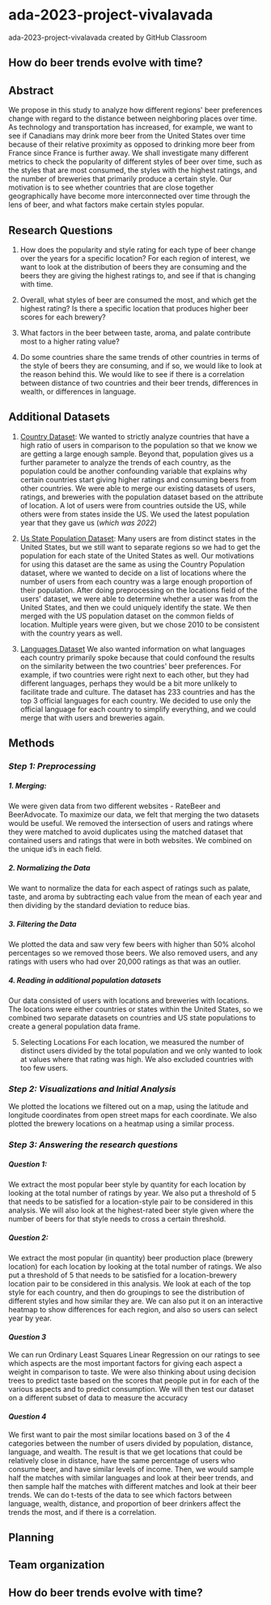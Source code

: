 # ada-2023-project-vivalavada
ada-2023-project-vivalavada created by GitHub Classroom

## How do beer trends evolve with time? 


## Abstract 

We propose in this study to analyze how different regions' beer preferences change with regard to the distance between neighboring places over time. As technology and transportation has increased, for example, we want to see if Canadians may drink more beer from the United States over time because of their relative proximity as opposed to drinking more beer from France since France is further away. We shall investigate many different metrics to check the popularity of different styles of beer over time, such as the styles that are most consumed, the styles with the highest ratings, and the number of breweries that primarily produce a certain style. Our motivation is to see whether countries that are close together geographically have become more interconnected over time through the lens of beer, and what factors make certain styles popular. 

## Research Questions

1. How does the popularity and style rating for each type of beer change over the years for a specific location? For each region of interest, we want to look at the distribution of beers they are consuming and the beers they are giving the highest ratings to, and see if that is changing with time. 

2. Overall, what styles of beer are consumed the most, and which get the highest rating? Is there a specific location that produces higher beer scores for each brewery?

3. What factors in the beer between taste, aroma, and palate contribute most to a higher rating value? 

4. Do some countries share the same trends of other countries in terms of the style of beers they are consuming, and if so, we would like to look at the reason behind this. We would like to see if there is a correlation between distance of two countries and their beer trends, differences in wealth, or differences in language. 




## Additional Datasets 

1. [Country Dataset](https://www.kaggle.com/datasets/iamsouravbanerjee/world-population-dataset): We wanted to strictly analyze countries that have a high ratio of users in comparison to the population so that we know we are getting a large enough sample. Beyond that, population gives us a further parameter to analyze the trends of each country, as the population could be another confounding variable that explains why certain countries start giving higher ratings and consuming beers from other countries. We were able to merge our existing datasets of users, ratings, and breweries with the population dataset based on the attribute of location. A lot of users were from countries outside the US, while others were from states inside the US. We used the latest population year that they gave us (*which was 2022*)

2. [Us State Population Dataset](https://www.census.gov/data/tables/time-series/demo/popest/2020s-state-total.html): Many users are from distinct states in the United States, but we still want to separate regions so we had to get the population for each state of the United States as well. Our motivations for using this dataset are the same as using the Country Population dataset, where we wanted to decide on a list of locations where the number of users from each country was a large enough proportion of their population. After doing preprocessing on the locations field of the users' dataset, we were able to determine whether a user was from the United States, and then we could uniquely identify the state. We then merged with the US population dataset on the common fields of location. Multiple years were given, but we chose 2010 to be consistent with the country years as well.

3. [Languages Dataset](https://resourcewatch.org/data/explore/soc_071_world_languages?section=Discover&selectedCollection=&zoom=3&lat=0&lng=0&pitch=0&bearing=0&basemap=dark&labels=light&layers=%5B%7B%22dataset%22%3A%2220662342-dcdd-4a42-9f58-bcc80217de71%22%2C%22opacity%22%3A1%2C%22layer%22%3A%22f2d76e6b-060d-4dc9-83ea-284bef6b2aae%22%7D%5D&aoi=&page=1&sort=most-viewed&sortDirection=-1)
   We also wanted information on what languages each country primarily spoke because that could confound the results on the similarity between the two countries' beer preferences. For example, if two countries were right next to each other, but they had different languages, perhaps they would be a bit more unlikely to facilitate trade and culture. The dataset has 233 countries and has the top 3 official languages for each country. We decided to use only the official language for each country to simplify everything, and we could merge that with users and breweries again. 


## Methods 

### *Step 1: Preprocessing*

##### *1. Merging*:
We were given data from two different websites - RateBeer and BeerAdvocate. To maximize our data, we felt that merging the two datasets would be useful. We removed the intersection of users and ratings where they were matched to avoid duplicates using the matched dataset that contained users and ratings that were in both websites. We combined on the unique id’s in each field.

##### *2. Normalizing the Data*

We want to normalize the data for each aspect of ratings such as palate, taste, and aroma by subtracting each value from the mean of each year and then dividing by the standard deviation to reduce bias.

##### *3. Filtering the Data*

We plotted the data and saw very few beers with higher than 50% alcohol percentages so we removed those beers. We also removed users, and any ratings with users who had over 20,000 ratings as that was an outlier. 

##### *4. Reading in additional population datasets*

Our data consisted of users with locations and breweries with locations. The locations were either countries or states within the United States, so we combined two separate datasets on countries and US state populations to create a general population data frame. 

5. Selecting Locations
For each location, we measured the number of distinct users divided by the total population and we only wanted to look at values where that rating was high. We also excluded countries with too few users.

### *Step 2: Visualizations and Initial Analysis*

We plotted the locations we filtered out on a map, using the latitude and longitude coordinates from open street maps for each coordinate. We also plotted the brewery locations on a heatmap using a similar process. 

### *Step 3: Answering the research questions*
 
##### *Question 1*:
We extract the most popular beer style by quantity for each location by looking at the total number of ratings by year. We also put a threshold of 5 that needs to be satisfied for a location-style pair to be considered in this analysis. We will also look at the highest-rated beer style given where the number of beers for that style needs to cross a certain threshold.  

##### *Question 2*:
We extract the most popular (in quantity) beer production place (brewery location) for each location by looking at the total number of ratings. We also put a threshold of 5 that needs to be satisfied for a location-brewery location pair to be considered in this analysis. We look at each of the top style for each country, and then do groupings to see the distribution of different styles and how similar they are. We can also put it on an interactive heatmap to show differences for each region, and also so users can select year by year. 

#### *Question 3* 
We can run Ordinary Least Squares Linear Regression on our ratings to see which aspects are the most important factors for giving each aspect a weight in comparison to taste. We were also thinking about using decision trees to predict taste based on the scores that people put in for each of the various aspects and to predict consumption. We will then test our dataset on a different subset of data to measure the accuracy 

#### *Question 4*

We first want to pair the most similar locations based on 3 of the 4 categories between the number of users divided by population, distance, language, and wealth. The result is that we get locations that could be relatively close in distance, have the same percentage of users who consume beer, and have similar levels of income. Then, we would sample half the matches with similar languages and look at their beer trends, and then sample half the matches with different matches and look at their beer trends. We can do t-tests of the data to see which factors between language, wealth, distance, and proportion of beer drinkers affect the trends the most, and if there is a correlation. 







## Planning

## Team organization

## How do beer trends evolve with time? 

